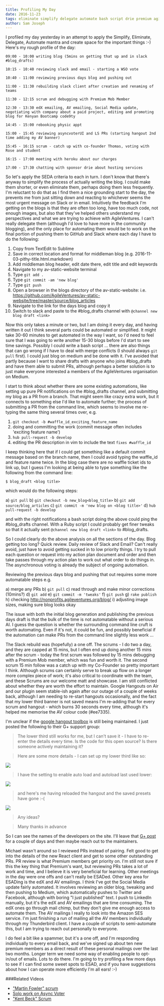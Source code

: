 ```yaml
---
title: Profiling My Day
date: 2016-11-23
tags: eliminate simplify delegate automate bash script drie premium agile ventures google hangouts toolbox planning prioritising profiling measuring 
author: Sam Joseph
---
```


I profiled my day yesterday in an attempt to apply the Simplify, Eliminate, Delegate, Automate mantra and create space for the important things :-)  Here's my rough profile of the day:

```
09:00 - 10:00 writing blog (5mins on getting that up and in slack #blog_drafts)

10:15 - 10:40 reviewing slack and email - starting a WSO vote

10:40 - 11:00 reviewing previous days blog and pushing out

11:00 - 11:30 rebuilding slack client after creation and renaming of teams

11:30 - 12:15 scrum and debugging with Premium Mob Member

12:30 - 13:30 edX emailing, AV emailing, Social Media update, negotiating with company about a paid project, editing and promoting blog for Kenyan Bootcamp code9ty

14:45 - 15:00 rebooking physic appt

15:00 - 15:45 reviewing asyncvoterUI and LS PRs (starting hangout 2nd time adding my AV banner)

15:45 - 16:15 scrum - catch up with co-founder Thomas, voting with Rose and student

16:15 - 17:00 meeting with heroku about our charges

17:00 - 17:30 chatting with sponsor drie about hosting services
```

So let's apply the SEDA criteria to each in turn.  I don't know that there's anyway to simplify the process of actually writing the blog.  I could make them shorter, or even eliminate them, perhaps doing them less frequently.  I'm reluctant to do that as I find them a nice grounding start to the day, the prevents me from just sitting down and reacting to whichever seems the most urgent message on Slack or in email.  Intuitively the feedback I'm getting on the blogs is that they are often too long, have too much code, not enough images, but also that they've helped others understand my perspectives and what we are trying to achieve with AgileVentures.  I can't really delegate them (although I'd love to have more in the community blogging), and the only place for automating them would be to work on the final portion of pushing them to GitHub and Slack where each day I have to do the following:

1. Copy from TextEdit to Sublime
2. Save in correct location and format for middleman blog (e.g. 2016-11-03-pithy-title.html.markdown)
3. Add middleman blog header, edit date there, edit title and edit keywords
4. Navigate to my av-static-website terminal
5. Type `git add .`
6. Type `git commit -am 'new blog'`
7. Type `git push`
8. Open a browser in the blogs directory of the av-static-website: i.e. https://github.com/AgileVentures/av-static-website/tree/master/source/blog_articles
9. Navigate to the link for the days blog and copy it
10. Switch to slack and paste to the #blog_drafts channel with `@channel new blog draft <link>`

Now this only takes a minute or two, but I am doing it every day, and having written it out I think several parts could be automated or simplified.  It might take 30-60 minutes to get automated in the way I want, so I'd need to feel sure that I was going to write another 15-30 blogs before I'd start to see time savings.  Possibly I could write a bash script ... there are also things that can go wrong if I have to deal with merge conflicts (I should always `git pull` first).  I could just blog on medium and be done with it.  I've avoided that partly because I want to share drafts with anyone who joins #blog_drafts and have them able to submit PRs, although perhaps a better solution is to just make everyone interested a members of the AgileVentures organisation on Medium.

I start to think about whether there are some existing automations, like setting up pure PR notifications on the #blog_drafts channel, and submitting my blog as a PR from a branch.  That might seem like crazy extra work, but it connects to something else I'd like to automate further; the process of submitting a PR from the command line, which seems to involve me re-typing the same thing several times over, e.g. 

1. `git checkout -b #waffle_id_exciting_feature_name`
2. doing and committing the work (commit message often includes 'exciting feature name')
3. `hub pull-request -b develop` 
4. editing the PR description in vim to include the text `fixes #waffle_id`

I keep thinking here that if I could get something like a default commit message based on the branch name, then I could avoid typing the waffle_id and feature name twice.  In the blog case there are no waffle ticket ids to link up, but I guess I'm looking at being able to type something like the following from the command line:

```
$ blog_draft <blog title>
```

which would do the following steps:

a) `git pull`
b) `git checkout -b new_blog<blog_title>`
b) `git add source/blog_articles`
c) `git commit -m 'new blog on <blog title>'`
d) `hub pull-request -b develop`

and with the right notifications a bash script doing the above could ping the #blog_drafts channel.  With a Ruby script I could probably get finer tweaks so that it actually sent  `@channel new blog draft <link>` to #blog_drafts.

So I could clearly do the above analysis on all the sections of the day.  Blog getting too long?  Quick review.  Daily review of Slack and Email?  Can't really avoid, just have to avoid getting sucked in to low priority things.  I try to pull each question or request into my action plan document and order and then take passes through my action plan to work out what order to do things in.  The asynchronous voting is already the subject of ongoing automation.  

Reviewing the previous days blog and pushing that out requires some more automatable steps e.g.

a) merge any PRs
b) `git pull`
c) read through and make minor corrections (10mins?)
d) `git add`
e) `git commit -m 'tweaks'`
f) `git push`
g) `rake publish`
h) checking http://nonprofits.agileventures.org/blog/
i) adjusting image sizes, making sure blog looks okay

The issue with both the initial blog generation and publishing the previous days draft is that the bulk of the time is not automatable without a serious AI.  I guess the question is whether the surrounding command line cruft is worth automating.  Even if it's not, it could be fun, and possibly beneficial if the automation can make PRs from the command line slightly less work ...

The Slack rebuild was (hopefully) a one off.  The scrums - I do two a day, and they are capped at 15 mins, but I often end up doing another 15 mins after the scrum - today the first scrum was followed by 15 mins debugging with a Premium Mob member, which was fun and worth it.  The second scrum 15 min follow was a catch up with my Co-Founder so pretty important I think.  Although scrums can certainly serve to break up flow on a longer more complex piece of work; it's also critical to coordinate with the team, and these Scrums are our welcome matt and showcase.  I am still conflicted about whether they are worth the effort to maintain.  Google Hangouts on Air and our plugin seem stable-ish again after our outage of a couple of weeks back, although I am needing to re-start hangouts occasionally, and the fact that my lower third banner is not saved means I'm re-adding that for every scrum and hangout - which burns 30 seconds every time, although it's helped me memorise the AV colour code (#ee7335).

I'm unclear if the [google hangout toolbox](https://www.hangouttoolbox.com/) is still being maintained.  I just posted the following to their G+ support group:

> The lower third still works for me, but I can't save it - I have to re-enter the details every time.  Is the code for this open source?  Is there someone actively maintaining it?

> Here are some more details - I can set up my lower third like so:

![](https://www.dropbox.com/s/nz4gwqb0pbfhfwc/Screenshot%202016-11-23%2010.04.34.png?dl=1)

> I have the setting to enable auto load and autoload last used lower:

![](https://www.dropbox.com/s/8zr12w8e7sf4wtu/Screenshot%202016-11-23%2010.05.34.png?dl=1)

> and here's me having reloaded the hangout and the saved presets have gone :-(

![](https://www.dropbox.com/s/24ik2p5qauunua6/Screenshot%202016-11-23%2010.07.36.png?dl=1)

> Any ideas?

> Many thanks in advance


So I can see the names of the developers on the site.  I'll leave that [G+ post](https://plus.google.com/+SamJoseph/posts/QyAdAzTXPuG) for a couple of days and then maybe reach out to the maintainers.

Michael wasn't around so I reviewed PRs instead of pairing.  Felt good to get into the details of the new React client and get to some other outstanding PRs.  PR review is what Premium members get priority on.  I'm still not sure if this the key thing that Premium's want, but reviewing PRs takes a lot of work and time, and I believe it is very beneficial for learning.  Other meetings in the day were one offs and can't really be ESADed.  Other key area for ESADing is the edX and AV emailings.  I think I've got the Social Media update fairly automated.  It involves reviewing an older blog, tweaking and then pushing to Medium, which automatically pushes to Twitter and Facebook, although with boring "I just published" text.  I push to LinkedIn manually, but it's the  edX and AV emailings that are time consuming.  The edX ones go through mail chimp, but they don't give me enough access to automate them.  The AV mailings I really to look into the Amazon SES service.  I'm just finishing a run of mailing all the AV members individually through my Thunderbird client.  I have a couple of scripts to semi-automate this, but I am trying to reach out personally to everyone.

I do feel a bit like a spammer, but it's a one off, and I'm responding individually to every email back, and we've signed up about ten new premium members as a direct result of these personal mailings over the last two months.  Longer term we need some way of enabling people to opt-in/out of emails.  Lots to do there.  I'm going to try profiling a few more days to see if I can find some sweet spots to ESAD, and if you have suggestions about how I can operate more efficiently I'm all ears! :-)

###Related Videos

* ["Martin Fowler" scrum](https://www.youtube.com/watch?v=OiBuIltBooM)
* [Solo work on Async Voter](https://www.youtube.com/watch?v=4rRIwgGasKI)
* ["Kent Beck" Scrum](https://www.youtube.com/watch?v=-Sn4r03hNL4)







